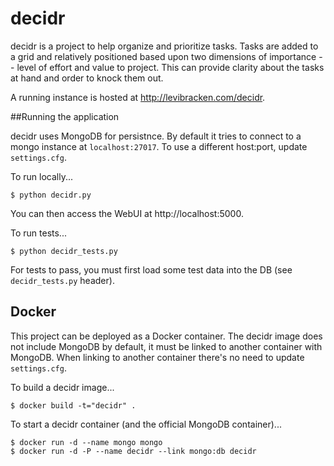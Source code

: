 # decidr

decidr is a project to help organize and prioritize tasks. Tasks are added to a grid and relatively positioned based upon two dimensions of importance -- level of effort and value to project. This can provide clarity about the tasks at hand and order to knock them out.

A running instance is hosted at http://levibracken.com/decidr.
  
##Running the application

decidr uses MongoDB for persistnce. By default it tries to connect to a mongo instance at `localhost:27017`. To use a different host:port, update `settings.cfg`.

To run locally...

    $ python decidr.py

You can then access the WebUI at http://localhost:5000.

To run tests...

	$ python decidr_tests.py

For tests to pass, you must first load some test data into the DB (see `decidr_tests.py` header).

## Docker

This project can be deployed as a Docker container. The decidr image does not include MongoDB by default, it must be linked to another container with MongoDB.  When linking to another container there's no need to update `settings.cfg`.

To build a decidr image...

	$ docker build -t="decidr" .

To start a decidr container (and the official MongoDB container)...

	$ docker run -d --name mongo mongo
	$ docker run -d -P --name decidr --link mongo:db decidr